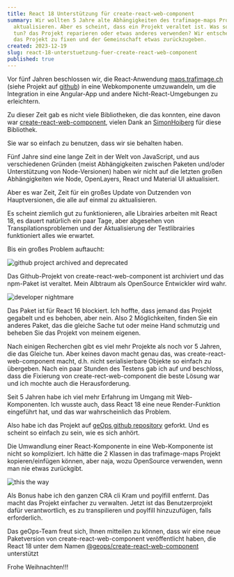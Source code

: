 ```yaml
---
title: React 18 Unterstützung für create-react-web-component
summary: Wir wollten 5 Jahre alte Abhängigkeiten des trafimage-maps Projekts
  aktualisieren. Aber es scheint, dass ein Projekt veraltet ist. Was sollen wir
  tun? das Projekt reparieren oder etwas anderes verwenden? Wir entscheiden uns,
  das Projekt zu fixen und der Gemeinschaft etwas zurückzugeben.
created: 2023-12-19
slug: react-18-unterstuetzung-fuer-create-react-web-component
published: true
---
```

Vor fünf Jahren beschlossen wir, die React-Anwendung [maps.trafimage.ch](https://maps.trafimage.ch) (siehe Projekt auf [github](https://github.com/geops/trafimage-maps)) in eine Webkomponente umzuwandeln, um die Integration in eine Angular-App und andere Nicht-React-Umgebungen zu erleichtern. 

Zu dieser Zeit gab es nicht viele Bibliotheken, die das konnten, eine davon war 
[create-react-web-component](https://www.npmjs.com/package/create-react-web-component), vielen Dank an [SimonHoiberg](https://github.com/SimonHoiberg) für diese Bibliothek.

Sie war so einfach zu benutzen, dass wir sie behalten haben.

Fünf Jahre sind eine lange Zeit in der Welt von JavaScript, und aus verschiedenen Gründen (meist Abhängigkeiten zwischen Paketen und/oder Unterstützung von Node-Versionen) haben wir nicht auf die letzten großen Abhängigkeiten wie Node, OpenLayers, React und Material UI aktualisiert.

Aber es war Zeit, Zeit für ein großes Update von Dutzenden von Hauptversionen, die alle auf einmal zu aktualisieren.

Es scheint ziemlich gut zu funktionieren, alle Librairies arbeiten mit React 18, es dauert natürlich ein paar Tage, aber abgesehen von Transpilationsproblemen und der Aktualisierung der Testlibrairies funktioniert alles wie erwartet.

Bis ein großes Problem auftaucht:

![github project archived and deprecated](/images/blog/react-18-support-for-create-react-web-component/github-deprecated.png "github project archived and deprecated")

Das Github-Projekt von create-react-web-component ist archiviert und das npm-Paket ist veraltet. Mein Albtraum als OpenSource Entwickler wird wahr.

![developer nightmare](/images/blog/react-18-support-for-create-react-web-component/dev-nightmare.gif "developer nightmare")

Das Paket ist für React 16 blockiert. Ich hoffte, dass jemand das Projekt gegabelt und es behoben, aber nein. Also 2 Möglichkeiten, finden Sie ein anderes Paket, das die gleiche Sache tut oder meine Hand schmutzig und beheben Sie das Projekt von meinem eigenen.

Nach einigen Recherchen gibt es viel mehr Projekte als noch vor 5 Jahren, die das Gleiche tun. Aber keines davon macht genau das, was create-react-web-component macht, d.h. nicht serialisierbare Objekte so einfach zu übergeben. Nach ein paar Stunden des Testens gab ich auf und beschloss, dass die Fixierung von create-rect-web-component die beste Lösung war und ich mochte auch die Herausforderung.

Seit 5 Jahren habe ich viel mehr Erfahrung im Umgang mit Web-Komponenten. Ich wusste auch, dass React 18 eine neue Render-Funktion eingeführt hat, und das war wahrscheinlich das Problem.

Also habe ich das Projekt auf [geOps github repository](https://github.com/geops/create-react-web-component) geforkt. Und es scheint so einfach zu sein, wie es sich anhört.

Die Umwandlung einer React-Komponente in eine Web-Komponente ist nicht so kompliziert. Ich hätte die 2 Klassen in das trafimage-maps Projekt kopieren/einfügen können, aber naja, wozu OpenSource verwenden, wenn man nie etwas zurückgibt.

![this the way](/images/blog/react-18-support-for-create-react-web-component/this-is-the-way.webp "this is the way")

Als Bonus habe ich den ganzen CRA cli Kram und poylfill entfernt. Das macht das Projekt einfacher zu verwalten. Jetzt ist das Benutzerprojekt dafür verantwortlich, es zu transpilieren und poylfill hinzuzufügen, falls erforderlich.

Das geOps-Team freut sich, Ihnen mitteilen zu können, dass wir eine neue Paketversion von create-react-web-component veröffentlicht haben, die React 18 unter dem Namen [@geops/create-react-web-component](https://www.npmjs.com/package/@geops/create-react-web-component) unterstützt

Frohe Weihnachten!!!